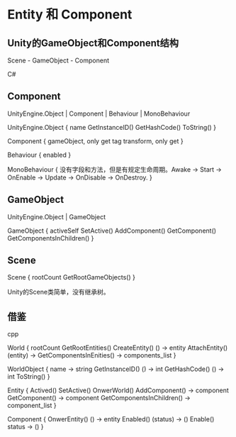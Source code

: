 # Entity 和 Component


## Unity的GameObject和Component结构

Scene - GameObject - Component

C#

## Component

UnityEngine.Object
        |
    Component
        |
    Behaviour
        |
   MonoBehaviour

UnityEngine.Object
{
    name
    GetInstanceID()
    GetHashCode()
    ToString()
}

Component
{
    gameObject, only get
    tag
    transform, only get
}

Behaviour
{
    enabled
}

MonoBehaviour
{
    没有字段和方法，但是有规定生命周期。Awake -> Start -> OnEnable -> Update -> OnDisable -> OnDestroy.
}


## GameObject

UnityEngine.Object
        |
    GameObject

GameObject
{
    activeSelf
    SetActive()
    AddComponent()
    GetComponent()
    GetComponentsInChildren()
}


## Scene

Scene
{
    rootCount
    GetRootGameObjects()
}

Unity的Scene类简单，没有继承树。


## 借鉴

cpp

World
{
    rootCount
    GetRootEntities()
    CreateEntity()  () -> entity
    AttachEntity()  (entity) ->
    GetComponentsInEnities()  <type> -> components_list
}

WorldObject
{
    name -> string
    GetInstanceID()  () -> int
    GetHashCode()  () -> int
    ToString()
}

Entity
{
    Actived()
    SetActive()
    OnwerWorld()
    AddComponent()  <type> -> component
    GetComponent()  <type> -> component
    GetComponentsInChildren()  <type> -> component_list
}

Component
{
    OnwerEntity()  () -> entity
    Enabled()  (status) -> ()
    Enable()  status -> ()
}